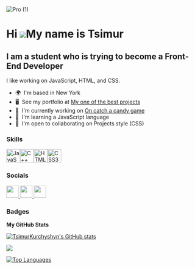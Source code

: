 ![Pro (1)](https://github.com/TsimurKurchyshyn/TsimurKurchyshyn/assets/151466640/81cddc59-203f-4c0c-b83a-a26bab3514b5)


Hi ![](https://user-images.githubusercontent.com/18350557/176309783-0785949b-9127-417c-8b55-ab5a4333674e.gif)My name is Tsimur
==============================================================================================================================

I am a student who is trying to become a Front-End Developer
------------------------------------------------------------

I like working on JavaScript, HTML, and CSS.

* 🌍  I'm based in New York
* 🖥️  See my portfolio at [My one of the best projects](http://127.0.0.1:5500/index.html)
* 🚀  I'm currently working on [On catch a candy game](http://127.0.0.1:5500/candy.html)
* 🧠  I'm learning a JavaScript language
* 🤝  I'm open to collaborating on Projects style (CSS)

### Skills


<p align="left">
<a href="https://developer.mozilla.org/en-US/docs/Web/JavaScript" target="_blank" rel="noreferrer"><img src="https://raw.githubusercontent.com/danielcranney/readme-generator/main/public/icons/skills/javascript-colored.svg" width="36" height="36" alt="JavaScript" /></a><a href="https://docs.microsoft.com/en-us/cpp/?view=msvc-170" target="_blank" rel="noreferrer"><img src="https://raw.githubusercontent.com/danielcranney/readme-generator/main/public/icons/skills/cplusplus-colored.svg" width="36" height="36" alt="C++" /></a><a href="https://developer.mozilla.org/en-US/docs/Glossary/HTML5" target="_blank" rel="noreferrer"><img src="https://raw.githubusercontent.com/danielcranney/readme-generator/main/public/icons/skills/html5-colored.svg" width="36" height="36" alt="HTML5" /></a><a href="https://www.w3.org/TR/CSS/#css" target="_blank" rel="noreferrer"><img src="https://raw.githubusercontent.com/danielcranney/readme-generator/main/public/icons/skills/css3-colored.svg" width="36" height="36" alt="CSS3" /></a>
</p>


### Socials

<p align="left"> <a href="https://discord.com/users/dopingjr" target="_blank" rel="noreferrer"> <picture> <source media="(prefers-color-scheme: dark)" srcset="https://raw.githubusercontent.com/danielcranney/readme-generator/main/public/icons/socials/discord.svg" /> <source media="(prefers-color-scheme: light)" srcset="https://raw.githubusercontent.com/danielcranney/readme-generator/main/public/icons/socials/discord.svg" /> <img src="https://raw.githubusercontent.com/danielcranney/readme-generator/main/public/icons/socials/discord.svg" width="32" height="32" /> </picture> </a> <a href="https://www.github.com/TsimurKurchyshyn" target="_blank" rel="noreferrer"> <picture> <source media="(prefers-color-scheme: dark)" srcset="https://raw.githubusercontent.com/danielcranney/readme-generator/main/public/icons/socials/github-dark.svg" /> <source media="(prefers-color-scheme: light)" srcset="https://raw.githubusercontent.com/danielcranney/readme-generator/main/public/icons/socials/github.svg" /> <img src="https://raw.githubusercontent.com/danielcranney/readme-generator/main/public/icons/socials/github.svg" width="32" height="32" /> </picture> </a> <a href="https://www.youtube.com/@dopingjr8222" target="_blank" rel="noreferrer"> <picture> <source media="(prefers-color-scheme: dark)" srcset="https://raw.githubusercontent.com/danielcranney/readme-generator/main/public/icons/socials/youtube.svg" /> <source media="(prefers-color-scheme: light)" srcset="https://raw.githubusercontent.com/danielcranney/readme-generator/main/public/icons/socials/youtube.svg" /> <img src="https://raw.githubusercontent.com/danielcranney/readme-generator/main/public/icons/socials/youtube.svg" width="32" height="32" /> </picture> </a></p>

### Badges

<b>My GitHub Stats</b>

<a href="http://www.github.com/TsimurKurchyshyn"><img src="https://github-readme-stats.vercel.app/api?username=TsimurKurchyshyn&show_icons=true&hide=&count_private=true&title_color=facc15&text_color=3382ed&icon_color=facc15&bg_color=0f172a&hide_border=true&show_icons=true" alt="TsimurKurchyshyn's GitHub stats" /></a>

<a href="http://www.github.com/TsimurKurchyshyn"><img src="https://github-readme-streak-stats.herokuapp.com/?user=TsimurKurchyshyn&stroke=3382ed&background=0f172a&ring=facc15&fire=facc15&currStreakNum=3382ed&currStreakLabel=facc15&sideNums=3382ed&sideLabels=3382ed&dates=3382ed&hide_border=true" /></a>

<a href="https://github.com/TsimurKurchyshyn" align="left"><img src="https://github-readme-stats.vercel.app/api/top-langs/?username=TsimurKurchyshyn&langs_count=10&title_color=facc15&text_color=3382ed&icon_color=facc15&bg_color=0f172a&hide_border=true&locale=en&custom_title=Top%20%Languages" alt="Top Languages" /></a>
